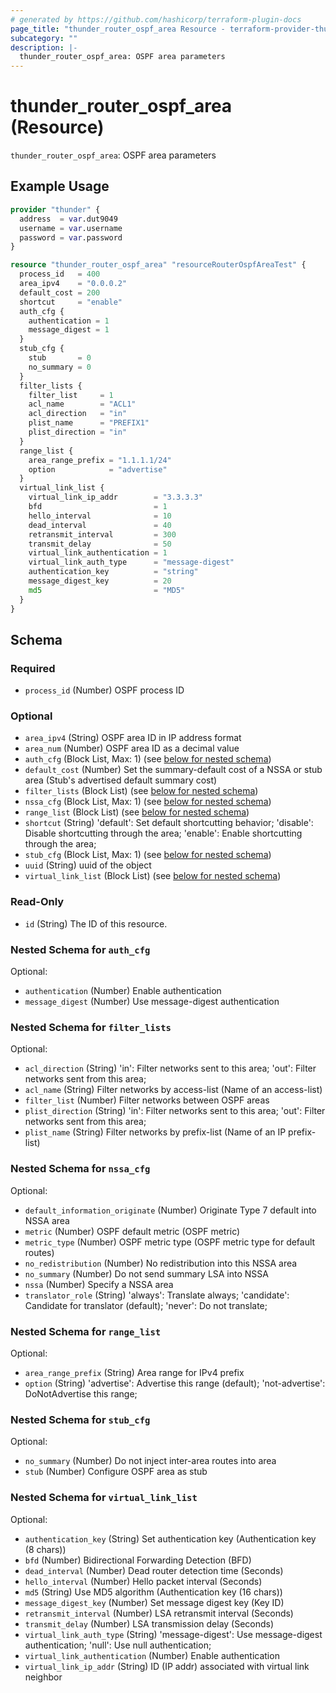 ```yaml
---
# generated by https://github.com/hashicorp/terraform-plugin-docs
page_title: "thunder_router_ospf_area Resource - terraform-provider-thunder"
subcategory: ""
description: |-
  thunder_router_ospf_area: OSPF area parameters
---
```


# thunder_router_ospf_area (Resource)

`thunder_router_ospf_area`: OSPF area parameters

## Example Usage

```terraform
provider "thunder" {
  address  = var.dut9049
  username = var.username
  password = var.password
}

resource "thunder_router_ospf_area" "resourceRouterOspfAreaTest" {
  process_id   = 400
  area_ipv4    = "0.0.0.2"
  default_cost = 200
  shortcut     = "enable"
  auth_cfg {
    authentication = 1
    message_digest = 1
  }
  stub_cfg {
    stub       = 0
    no_summary = 0
  }
  filter_lists {
    filter_list     = 1
    acl_name        = "ACL1"
    acl_direction   = "in"
    plist_name      = "PREFIX1"
    plist_direction = "in"
  }
  range_list {
    area_range_prefix = "1.1.1.1/24"
    option            = "advertise"
  }
  virtual_link_list {
    virtual_link_ip_addr        = "3.3.3.3"
    bfd                         = 1
    hello_interval              = 10
    dead_interval               = 40
    retransmit_interval         = 300
    transmit_delay              = 50
    virtual_link_authentication = 1
    virtual_link_auth_type      = "message-digest"
    authentication_key          = "string"
    message_digest_key          = 20
    md5                         = "MD5"
  }
}
```

<!-- schema generated by tfplugindocs -->
## Schema

### Required

- `process_id` (Number) OSPF process ID

### Optional

- `area_ipv4` (String) OSPF area ID in IP address format
- `area_num` (Number) OSPF area ID as a decimal value
- `auth_cfg` (Block List, Max: 1) (see [below for nested schema](#nestedblock--auth_cfg))
- `default_cost` (Number) Set the summary-default cost of a NSSA or stub area (Stub's advertised default summary cost)
- `filter_lists` (Block List) (see [below for nested schema](#nestedblock--filter_lists))
- `nssa_cfg` (Block List, Max: 1) (see [below for nested schema](#nestedblock--nssa_cfg))
- `range_list` (Block List) (see [below for nested schema](#nestedblock--range_list))
- `shortcut` (String) 'default': Set default shortcutting behavior; 'disable': Disable shortcutting through the area; 'enable': Enable shortcutting through the area;
- `stub_cfg` (Block List, Max: 1) (see [below for nested schema](#nestedblock--stub_cfg))
- `uuid` (String) uuid of the object
- `virtual_link_list` (Block List) (see [below for nested schema](#nestedblock--virtual_link_list))

### Read-Only

- `id` (String) The ID of this resource.

<a id="nestedblock--auth_cfg"></a>
### Nested Schema for `auth_cfg`

Optional:

- `authentication` (Number) Enable authentication
- `message_digest` (Number) Use message-digest authentication


<a id="nestedblock--filter_lists"></a>
### Nested Schema for `filter_lists`

Optional:

- `acl_direction` (String) 'in': Filter networks sent to this area; 'out': Filter networks sent from this area;
- `acl_name` (String) Filter networks by access-list (Name of an access-list)
- `filter_list` (Number) Filter networks between OSPF areas
- `plist_direction` (String) 'in': Filter networks sent to this area; 'out': Filter networks sent from this area;
- `plist_name` (String) Filter networks by prefix-list (Name of an IP prefix-list)


<a id="nestedblock--nssa_cfg"></a>
### Nested Schema for `nssa_cfg`

Optional:

- `default_information_originate` (Number) Originate Type 7 default into NSSA area
- `metric` (Number) OSPF default metric (OSPF metric)
- `metric_type` (Number) OSPF metric type (OSPF metric type for default routes)
- `no_redistribution` (Number) No redistribution into this NSSA area
- `no_summary` (Number) Do not send summary LSA into NSSA
- `nssa` (Number) Specify a NSSA area
- `translator_role` (String) 'always': Translate always; 'candidate': Candidate for translator (default); 'never': Do not translate;


<a id="nestedblock--range_list"></a>
### Nested Schema for `range_list`

Optional:

- `area_range_prefix` (String) Area range for IPv4 prefix
- `option` (String) 'advertise': Advertise this range (default); 'not-advertise': DoNotAdvertise this range;


<a id="nestedblock--stub_cfg"></a>
### Nested Schema for `stub_cfg`

Optional:

- `no_summary` (Number) Do not inject inter-area routes into area
- `stub` (Number) Configure OSPF area as stub


<a id="nestedblock--virtual_link_list"></a>
### Nested Schema for `virtual_link_list`

Optional:

- `authentication_key` (String) Set authentication key (Authentication key (8 chars))
- `bfd` (Number) Bidirectional Forwarding Detection (BFD)
- `dead_interval` (Number) Dead router detection time (Seconds)
- `hello_interval` (Number) Hello packet interval (Seconds)
- `md5` (String) Use MD5 algorithm (Authentication key (16 chars))
- `message_digest_key` (Number) Set message digest key (Key ID)
- `retransmit_interval` (Number) LSA retransmit interval (Seconds)
- `transmit_delay` (Number) LSA transmission delay (Seconds)
- `virtual_link_auth_type` (String) 'message-digest': Use message-digest authentication; 'null': Use null authentication;
- `virtual_link_authentication` (Number) Enable authentication
- `virtual_link_ip_addr` (String) ID (IP addr) associated with virtual link neighbor


